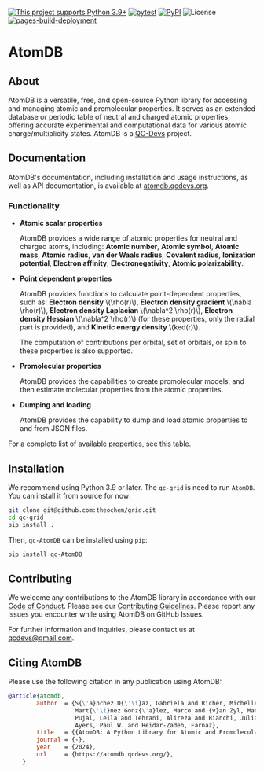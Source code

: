 <!--
This file is part of AtomDB.

AtomDB is free software: you can redistribute it and/or modify it under
the terms of the GNU General Public License as published by the Free
Software Foundation, either version 3 of the License, or (at your
option) any later version.

AtomDB is distributed in the hope that it will be useful, but WITHOUT
ANY WARRANTY; without even the implied warranty of MERCHANTABILITY or
FITNESS FOR A PARTICULAR PURPOSE. See the GNU General Public License
for more details.

You should have received a copy of the GNU General Public License
along with AtomDB. If not, see <http://www.gnu.org/licenses/>.
-->

[![This project supports Python 3.9+](https://img.shields.io/badge/Python-3.9+-blue.svg)](https://python.org/downloads)
[![pytest](https://github.com/theochem/AtomDB/actions/workflows/pytest.yaml/badge.svg?branch=master)](https://github.com/theochem/AtomDB/actions/workflows/pytest.yaml)
[![PyPI](https://img.shields.io/pypi/v/qc-AtomDB.svg)](https://pypi.python.org/pypi/qc-AtomDB/)
![License](https://img.shields.io/github/license/theochem/AtomDB)
[![pages-build-deployment](https://github.com/theochem/AtomDB/actions/workflows/pages/pages-build-deployment/badge.svg)](https://github.com/theochem/AtomDB/actions/workflows/pages/pages-build-deployment)

# AtomDB

## About

AtomDB is a versatile, free, and open-source Python library for accessing and managing atomic and
promolecular properties. It serves as an extended database or periodic table of neutral and charged
atomic properties, offering accurate experimental and computational data for various atomic
charge/multiplicity states. AtomDB is a [QC-Devs](https://qcdevs.org/) project.

## Documentation

AtomDB's documentation, including installation and usage instructions, as well as API documentation, is available at [atomdb.qcdevs.org](https://atomdb.qcdevs.org/).

### Functionality

- **Atomic scalar properties**

  AtomDB provides a wide range of atomic properties for neutral and charged atoms, including: **Atomic number**, **Atomic symbol**, **Atomic mass**, **Atomic radius**, **van der Waals radius**, **Covalent radius**, **Ionization potential**, **Electron affinity**, **Electronegativity**, **Atomic polarizability**.

- **Point dependent properties**

  AtomDB provides functions to calculate point-dependent properties, such as:
  **Electron density** \\(\rho(r)\\),
  **Electron density gradient** \\(\nabla \rho(r)\\),
  **Electron density Laplacian** \\(\nabla^2 \rho(r)\\),
  **Electron density Hessian** \\(\nabla^2 \rho(r)\\) (for these properties, only the radial part is provided),
  and **Kinetic energy density** \\(ked(r)\\).

  The computation of contributions per orbital, set of orbitals, or spin to these properties is also supported.

- **Promolecular properties**

  AtomDB provides the capabilities to create promolecular models, and then estimate molecular properties from the atomic properties.

- **Dumping and loading**

  AtomDB provides the capability to dump and load atomic properties to and from JSON files.

For a complete list of available properties, see [this
table](https://atomdb.qcdevs.org/api/index.html#properties).

## Installation

We recommend using Python 3.9 or later. The `qc-grid` is need to run `AtomDB`. You can install it
from source for now:

```bash
git clone git@github.com:theochem/grid.git
cd qc-grid
pip install .
```

Then,
`qc-AtomDB` can be installed using `pip`:

```bash
pip install qc-AtomDB

```


## Contributing

We welcome any contributions to the AtomDB library in accordance with our [Code of Conduct](https://qcdevs.org/guidelines/qcdevs_code_of_conduct/). Please see our [Contributing Guidelines](https://qcdevs.org/guidelines/).
Please report any issues you encounter while using AtomDB on GitHub Issues.

For further information and inquiries, please contact us at [qcdevs@gmail.com](mailto:qcdevs@gmail.com).

## Citing AtomDB

Please use the following citation in any publication using AtomDB:

```bibtex
@article{atomdb,
        author  = {S{\'a}nchez D{\'\i}az, Gabriela and Richer, Michelle and
                   Mart{\'\i}nez Gonz{\'a}lez, Marco and {v}an Zyl, Maximilian and
                   Pujal, Leila and Tehrani, Alireza and Bianchi, Julianna and
                   Ayers, Paul W. and Heidar-Zadeh, Farnaz},
        title   = {{AtomDB: A Python Library for Atomic and Promolecular Properties}},
        journal = {-},
        year    = {2024},
        url     = {https://atomdb.qcdevs.org/},
    }
```
